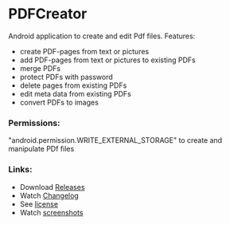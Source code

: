 # PDFCreator
Android application to create and edit Pdf files. Features:

- create PDF-pages from text or pictures
- add PDF-pages from text or pictures to existing PDFs
- merge PDFs
- protect PDFs with password
- delete pages from existing PDFs
- edit meta data from existing PDFs
- convert PDFs to images

### Permissions:
"android.permission.WRITE_EXTERNAL_STORAGE" to create and manipulate PDf files

### Links:
- Download [Releases](https://github.com/scoute-dich/PDFCreator/releases)
- Watch [Changelog](https://github.com/scoute-dich/PDFCreator/blob/master/CHANGELOG.md)
- See [license](https://github.com/scoute-dich/PDFCreator/blob/master/LICENSE.md)
- Watch [screenshots](https://github.com/scoute-dich/PDFCreator/blob/master/SCREENSHOTS.md)
